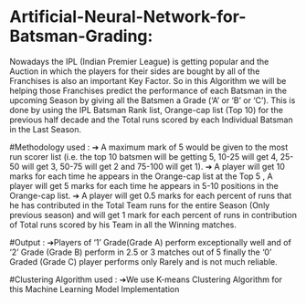 #  Artificial-Neural-Network-for-Batsman-Grading:
Nowadays the IPL (Indian Premier League) is getting popular and the Auction 
in which the players for their sides are bought by all of the Franchises is also 
an important Key Factor. So in this Algorithm we will be helping those 
Franchises predict the performance of each Batsman in the upcoming Season 
by giving all the Batsmen a Grade (‘A’ or ‘B’ or ‘C’). This is done by using 
the IPL Batsman Rank list, Orange-cap list (Top 10) for the previous half 
decade and the Total runs scored by each Individual Batsman in the Last 
Season.

#Methodology used :
➔ A maximum mark of 5 would be given to the most run scorer list (i.e. the 
top 10 batsmen will be getting 5, 10-25 will get 4, 25-50 will get 3, 50-75 will get 
2 and 75-100 will get 1).
➔ A player will get 10 marks for each time he appears in the Orange-cap list 
at the Top 5 , A player will get 5 marks for each time he appears in 5-10 
positions in the Orange-cap list.
➔ A player will get 0.5 marks for each percent of runs that he has contributed 
in the Total Team runs for the entire Season (Only previous season) and will 
get 1 mark for each percent of runs in contribution of Total runs scored by his 
Team in all the Winning matches.

#Output :
➔Players of ‘1’ Grade(Grade A) perform exceptionally well and of ‘2’ Grade (Grade B) perform in 
2.5 or 3 matches out of 5 finally the ‘0’ Graded (Grade C) player performs only Rarely and is not much reliable.

#Clustering Algorithm used :
➔We use K-means Clustering Algorithm for this Machine Learning Model Implementation
